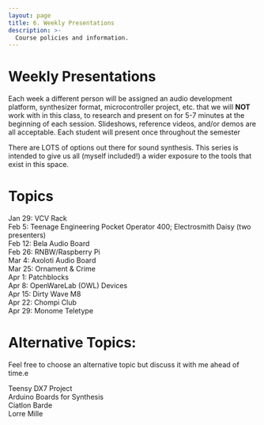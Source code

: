 ```yaml
---
layout: page
title: 6. Weekly Presentations
description: >-
  Course policies and information.
---
```


# Weekly Presentations

Each week a different person will be assigned an audio development platform, synthesizer format, microcontroller project, etc. that we will **NOT** work with in this class, to research and present on for 5-7 minutes at the beginning of each session. Slideshows, reference videos, and/or demos are all acceptable. Each student will present once throughout the semester

There are LOTS of options out there for sound synthesis. This series is intended to give us all (myself included!) a wider exposure to the tools that exist in this space.

# Topics

<!-- **Development Board**{: .label .label-purple }
**Teensy Project**{: .label .label-red }
**Eurorack**{: .label .label-yellow }
**Product/Tool**{: .label .label-green } -->

Jan 29: VCV Rack  
Feb 5: Teenage Engineering Pocket Operator 400; Electrosmith Daisy (two presenters)  
Feb 12: Bela Audio Board  
Feb 26: RNBW/Raspberry Pi  
Mar 4: Axoloti Audio Board  
Mar 25: Ornament & Crime  
Apr 1: Patchblocks  
Apr 8: OpenWareLab (OWL) Devices  
Apr 15: Dirty Wave M8  
Apr 22: Chompi Club  
Apr 29: Monome Teletype

# Alternative Topics:

Feel free to choose an alternative topic but discuss it with me ahead of time.e

Teensy DX7 Project  
Arduino Boards for Synthesis  
Ciatlon Barde  
Lorre Mille
